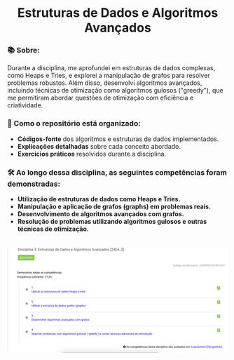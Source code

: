 <h1 align="center">Estruturas de Dados e Algoritmos Avançados</h1>

<h3>📚 Sobre:</h3> 
Durante a disciplina, me aprofundei em estruturas de dados complexas, como Heaps e Tries, e explorei a manipulação de grafos para resolver problemas robustos. Além disso, desenvolvi algoritmos avançados, incluindo técnicas de otimização como algoritmos gulosos ("greedy"), que me permitiram abordar questões de otimização com eficiência e criatividade.

<h3>📂 Como o repositório está organizado:</h3>

- **Códigos-fonte** dos algoritmos e estruturas de dados implementados.
- **Explicações detalhadas** sobre cada conceito abordado.
- **Exercícios práticos** resolvidos durante a disciplina.

<h3>🛠️ Ao longo dessa disciplina, as seguintes competências foram demonstradas:</h3>
  
- **Utilização de estruturas de dados como Heaps e Tries.**
- **Manipulação e aplicação de grafos (graphs) em problemas reais.**
- **Desenvolvimento de algoritmos avançados com grafos.**
- **Resolução de problemas utilizando algoritmos gulosos e outras técnicas de otimização.**

<div align="center">
  <br>
  <img src="./competencias-comprovadas.png" alt="Competências Comprovadas" width="850">
</div>


